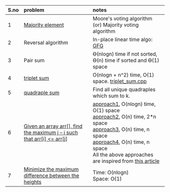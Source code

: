 | S.no | problem | notes |
|:-----|:-------|:-------|
| 1 | [Majority element](https://www.geeksforgeeks.org/problems/majority-element-1587115620/1) | Moore's voting algorithm (or) Majority voting algorithm | 
| 2 | Reversal algorithm | In-place linear time algo: [GFG](https://www.geeksforgeeks.org/program-for-array-rotation-continued-reversal-algorithm/) | 
| 3 | Pair sum | 	ϴ(nlogn) time if not sorted, ϴ(n) time if sorted and ϴ(1) space |
| 4 | [triplet sum](https://www.geeksforgeeks.org/problems/find-triplets-with-zero-sum/1) | O(nlogn + n^2) time, O(1) space. [triplet_sum.cpp](triplet_sum.cpp) |
| 5 | [quadraple sum](https://www.geeksforgeeks.org/problems/find-all-four-sum-numbers1732/1) | Find all unique quadraples which sum to k. | |
| 6 | [Given an array arr[], find the maximum j – i such that arr[i] <= arr[j]](https://www.geeksforgeeks.org/problems/maximum-index3307/1) | [approach1](maximum_index1.cpp), O(nlogn) time, O(1) space <br/> [approach2](maximum_index2.cpp), O(n) time, 2*n space <br/> [approach3](maximum_index3.cpp), O(n) time, n space <br/> [approach4](maximum_index4.cpp), O(n) time, n space <br/> All the above approaches are inspired from [this article](https://www.geeksforgeeks.org/given-an-array-arr-find-the-maximum-j-i-such-that-arrj-arri/)| 
| 7 | [Minimize the maximum difference between the heights](https://www.geeksforgeeks.org/problems/minimize-the-heights3351/1) | Time: O(nlogn) <br/> Space: O(1) |
